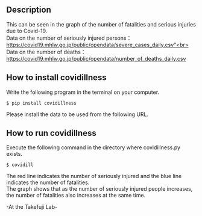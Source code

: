 ## Description
This can be seen in the graph of the number of fatalities and serious injuries due to Covid-19.<br>
Data on the number of seriously injured persons：
https://covid19.mhlw.go.jp/public/opendata/severe_cases_daily.csv"<br>
Data on the number of deaths：
https://covid19.mhlw.go.jp/public/opendata/number_of_deaths_daily.csv<br>

## How to install covidillness
Write the following program in the terminal on your computer.
```
$ pip install covidillness
```

Please install the data to be used from the following URL.

## How to run covidillness
Execute the following command in the directory where covidillness.py exists.<br>

```
$ covidill
```

The red line indicates the number of seriously injured and the blue line indicates the number of fatalities.<br>
The graph shows that as the number of seriously injured people increases, the number of fatalities also increases at the same time.<br>

-At the Takefuji Lab-
